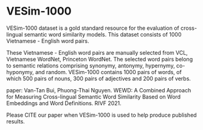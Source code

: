 # VESim-1000
VESim-1000 dataset is a gold standard resource for the evaluation of cross-lingual semantic word similarity models. This dataset consists of 1000 Vietnamese - English word pairs.

These Vietnamese - English word pairs are manually selected from VCL, Vietnamese WordNet, Princeton WordNet. The selected word pairs belong to semantic relations comprising synonymy, antonymy, hypernymy, co-hyponymy, and random. VESim-1000 contains 1000 pairs of words, of which 500 pairs of nouns, 300 pairs of adjectives and 200 pairs of verbs.

paper: Van-Tan Bui, Phuong-Thai Nguyen. WEWD: A Combined Approach for Measuring Cross-lingual Semantic Word Similarity Based
on Word Embeddings and Word Definitions. RIVF 2021.

Please CITE our paper when VESim-1000 is used to help produce published results.


